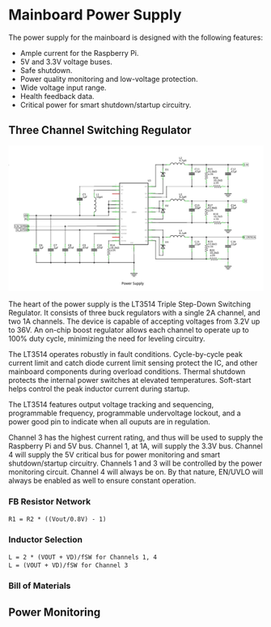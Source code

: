 # Mainboard Power Supply

The power supply for the mainboard is designed with the following features:

* Ample current for the Raspberry Pi.
* 5V and 3.3V voltage buses.
* Safe shutdown.
* Power quality monitoring and low-voltage protection. 
* Wide voltage input range.
* Health feedback data.
* Critical power for smart shutdown/startup circuitry.

## Three Channel Switching Regulator

![Circuit Diagram](images/power_supply.png)

The heart of the power supply is the LT3514 Triple Step-Down Switching Regulator. It consists of three buck regulators with a single 2A channel, and two 1A channels. The device is capable of accepting voltages from 3.2V up to 36V. An on-chip boost regulator allows each channel to operate up to 100% duty cycle, minimizing the need for leveling circuitry.

The LT3514 operates robustly in fault conditions. Cycle-by-cycle peak current limit and catch diode current limit sensing protect the IC, and other mainboard components during overload conditions. Thermal shutdown protects the internal power switches at elevated temperatures. Soft-start helps control the peak inductor current during startup.

The LT3514 features output voltage tracking and sequencing, programmable frequency, programmable undervoltage lockout, and a power good pin to indicate when all ouputs are in regulation.

Channel 3 has the highest current rating, and thus will be used to supply the Raspberry Pi and 5V bus. Channel 1, at 1A, will supply the 3.3V bus. Channel 4 will supply the 5V critical bus for power monitoring and smart shutdown/startup circuitry. Channels 1 and 3 will be controlled by the power monitoring circuit. Channel 4 will always be on. By that nature, EN/UVLO will always be enabled as well to ensure constant operation.

### FB Resistor Network

```
R1 = R2 * ((Vout/0.8V) - 1)
```


### Inductor Selection

```
L = 2 * (VOUT + VD)/fSW for Channels 1, 4
L = (VOUT + VD)/fSW for Channel 3
```

### Bill of Materials

## Power Monitoring
